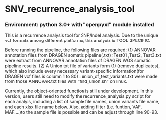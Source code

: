 # SNV_recurrence_analysis_tool
### Environment: python 3.0+ with "openpyxl" module installed ###
This is a recurrence analysis tool for SNP/Indel analysis.
Due to the unique vcf formats among different platforms, this analysis is TOOL SPECIFIC.

Before running the pipeline, the following files are required:
(1) ANNOVAR annotation files from DRAGEN somatic pipeline(.txt) :Test01 ,Test2, Test3.txt were extract from ANNOVAR annotation files of DRAGEN WGS somatic pipeline results.
(2) A Union txt file of variants form (1) (remove duplicates), which also include every necessary variant-specific information(for DRAGEN vcf files is column 1 to 80) : union_of_test_variants.txt were made from those ANNOVAR.txt files with "find_union.sh" on linux.


Currently, the object-oriented function is still under development.
In this version, users still need to modify the recurrence_analysis.py script for each analyis, including a list of sample file names, union variants file name, and each xlsx file name below.
Also, adding filter (i.e. funtion, VAF, MAF....)to the sample file is possible and can be adjust through line 90-93.
